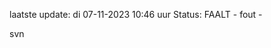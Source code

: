 laatste update: 
di 07-11-2023 10:46   uur 
Status: FAALT - fout - 
<div class="service R">svn</div>